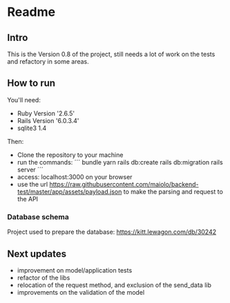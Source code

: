 # Readme

## Intro
This is the Version 0.8 of the project, still needs a lot of work on the tests and refactory in some areas.

## How to run

You'll need:
* Ruby Version '2.6.5'
* Rails Version '6.0.3.4'
* sqlite3 1.4

Then:
* Clone the repository to your machine
* run the commands:
 ´´´
 bundle
 yarn
 rails db:create
 rails db:migration
 rails server
 ´´´
 * access: localhost:3000 on your browser
 * use the url https://raw.githubusercontent.com/maiolo/backend-test/master/app/assets/payload.json to make the parsing and request to the API

### Database schema
Project used to prepare the database:
https://kitt.lewagon.com/db/30242

## Next updates

* improvement on model/application tests
* refactor of the libs
* relocation of the request method, and exclusion of the send_data lib
* improvements on the validation of the model

